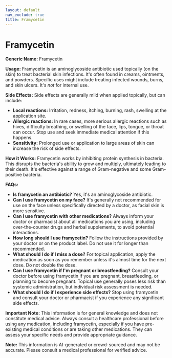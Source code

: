 ```yaml
---
layout: default
nav_exclude: true
title: Framycetin
---
```


# Framycetin

**Generic Name:** Framycetin

**Usage:** Framycetin is an aminoglycoside antibiotic used topically (on the skin) to treat bacterial skin infections.  It's often found in creams, ointments, and powders.  Specific uses might include treating infected wounds, burns, and skin ulcers.  It's *not* for internal use.

**Side Effects:**  Side effects are generally mild when applied topically, but can include:

* **Local reactions:** Irritation, redness, itching, burning, rash, swelling at the application site.
* **Allergic reactions:** In rare cases, more serious allergic reactions such as hives, difficulty breathing, or swelling of the face, lips, tongue, or throat can occur.  Stop use and seek immediate medical attention if this happens.
* **Sensitivity:**  Prolonged use or application to large areas of skin can increase the risk of side effects.

**How it Works:** Framycetin works by inhibiting protein synthesis in bacteria.  This disrupts the bacteria's ability to grow and multiply, ultimately leading to their death.  It's effective against a range of Gram-negative and some Gram-positive bacteria.

**FAQs:**

* **Is framycetin an antibiotic?** Yes, it's an aminoglycoside antibiotic.
* **Can I use framycetin on my face?**  It's generally not recommended for use on the face unless specifically directed by a doctor, as facial skin is more sensitive.
* **Can I use framycetin with other medications?**  Always inform your doctor or pharmacist about all medications you are using, including over-the-counter drugs and herbal supplements, to avoid potential interactions.
* **How long should I use framycetin?**  Follow the instructions provided by your doctor or on the product label.  Do not use it for longer than recommended.
* **What should I do if I miss a dose?**  For topical application, apply the medication as soon as you remember unless it's almost time for the next dose. Do not double the dose.
* **Can I use framycetin if I'm pregnant or breastfeeding?** Consult your doctor before using framycetin if you are pregnant, breastfeeding, or planning to become pregnant.  Topical use generally poses less risk than systemic administration, but individual risk assessment is needed.
* **What should I do if I experience side effects?** Stop using framycetin and consult your doctor or pharmacist if you experience any significant side effects.


**Important Note:** This information is for general knowledge and does not constitute medical advice. Always consult a healthcare professional before using any medication, including framycetin, especially if you have pre-existing medical conditions or are taking other medications.  They can assess your specific needs and provide appropriate guidance.


**Note:** This information is AI-generated or crowd-sourced and may not be accurate. Please consult a medical professional for verified advice.
